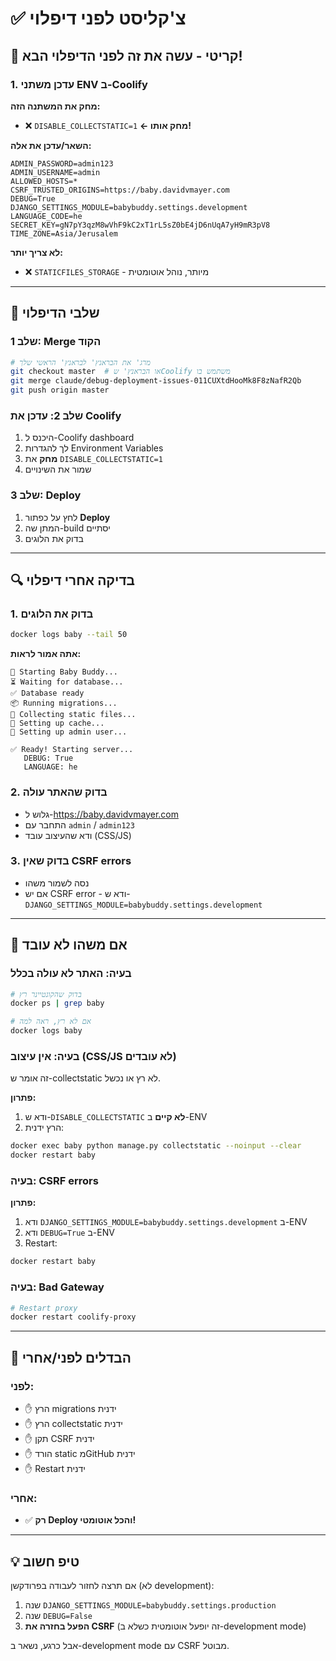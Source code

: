 # ✅ צ'קליסט לפני דיפלוי

## 🔴 קריטי - עשה את זה לפני הדיפלוי הבא!

### 1. עדכן משתני ENV ב-Coolify

**מחק את המשתנה הזה:**

- ❌ `DISABLE_COLLECTSTATIC=1` **← מחק אותו!**

**השאר/עדכן את אלה:**

```env
ADMIN_PASSWORD=admin123
ADMIN_USERNAME=admin
ALLOWED_HOSTS=*
CSRF_TRUSTED_ORIGINS=https://baby.davidvmayer.com
DEBUG=True
DJANGO_SETTINGS_MODULE=babybuddy.settings.development
LANGUAGE_CODE=he
SECRET_KEY=gN7pY3qzM8wVhF9kC2xT1rL5sZ0bE4jD6nUqA7yH9mR3pV8
TIME_ZONE=Asia/Jerusalem
```

**לא צריך יותר:**

- ❌ `STATICFILES_STORAGE` - מיותר, נוהל אוטומטית

---

## 🚀 שלבי הדיפלוי

### שלב 1: Merge הקוד

```bash
# מרג' את הבראנץ' לבראנץ' הראשי שלך
git checkout master  # או הבראנץ' שCoolify משתמש בו
git merge claude/debug-deployment-issues-011CUXtdHooMk8F8zNafR2Qb
git push origin master
```

### שלב 2: עדכן את Coolify

1. היכנס ל-Coolify dashboard
2. לך להגדרות Environment Variables
3. **מחק** את `DISABLE_COLLECTSTATIC=1`
4. שמור את השינויים

### שלב 3: Deploy

1. לחץ על כפתור **Deploy**
2. המתן שה-build יסתיים
3. בדוק את הלוגים

---

## 🔍 בדיקה אחרי דיפלוי

### 1. בדוק את הלוגים

```bash
docker logs baby --tail 50
```

**אתה אמור לראות:**

```
🚀 Starting Baby Buddy...
⏳ Waiting for database...
✅ Database ready
📦 Running migrations...
🎨 Collecting static files...
💾 Setting up cache...
👤 Setting up admin user...

✅ Ready! Starting server...
   DEBUG: True
   LANGUAGE: he
```

### 2. בדוק שהאתר עולה

- גלוש ל-https://baby.davidvmayer.com
- התחבר עם `admin` / `admin123`
- ודא שהעיצוב עובד (CSS/JS)

### 3. בדוק שאין CSRF errors

- נסה לשמור משהו
- אם יש CSRF error - ודא ש-`DJANGO_SETTINGS_MODULE=babybuddy.settings.development`

---

## 🚨 אם משהו לא עובד

### בעיה: האתר לא עולה בכלל

```bash
# בדוק שהקונטיינר רץ
docker ps | grep baby

# אם לא רץ, ראה למה
docker logs baby
```

### בעיה: אין עיצוב (CSS/JS לא עובדים)

זה אומר ש-collectstatic לא רץ או נכשל.

**פתרון:**

1. ודא ש-`DISABLE_COLLECTSTATIC` **לא קיים** ב-ENV
2. הרץ ידנית:

```bash
docker exec baby python manage.py collectstatic --noinput --clear
docker restart baby
```

### בעיה: CSRF errors

**פתרון:**

1. ודא `DJANGO_SETTINGS_MODULE=babybuddy.settings.development` ב-ENV
2. ודא `DEBUG=True` ב-ENV
3. Restart:

```bash
docker restart baby
```

### בעיה: Bad Gateway

```bash
# Restart proxy
docker restart coolify-proxy
```

---

## 📝 הבדלים לפני/אחרי

### לפני:

- ✋ הרץ migrations ידנית
- ✋ הרץ collectstatic ידנית
- ✋ תקן CSRF ידנית
- ✋ הורד static מGitHub ידנית
- ✋ Restart ידנית

### אחרי:

- ✅ **רק Deploy והכל אוטומטי!**

---

## 💡 טיפ חשוב

אם תרצה לחזור לעבודה בפרודקשן (לא development):

1. שנה `DJANGO_SETTINGS_MODULE=babybuddy.settings.production`
2. שנה `DEBUG=False`
3. **הפעל בחזרה את CSRF** (זה יופעל אוטומטית כשלא ב-development mode)

אבל כרגע, נשאר ב-development mode עם CSRF מבוטל.
